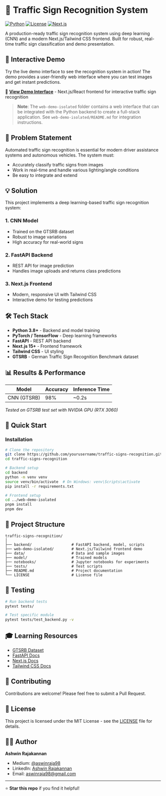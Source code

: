 # 🚦 Traffic Sign Recognition System

[![Python](https://img.shields.io/badge/Python-3.8+-blue.svg)](https://www.python.org/downloads/)
[![License](https://img.shields.io/badge/License-MIT-green.svg)](LICENSE)
[![Next.js](https://img.shields.io/badge/Next.js-15.5.6-blue.svg)](https://nextjs.org/)

A production-ready traffic sign recognition system using deep learning (CNN) and a modern Next.js/Tailwind CSS frontend. Built for robust, real-time traffic sign classification and demo presentation.

## 🚗 Interactive Demo

Try the live demo interface to see the recognition system in action! The demo provides a user-friendly web interface where you can test images and get instant predictions.

📍 **[View Demo Interface](./web-demo-isolated/)** - Next.js/React frontend for interactive traffic sign recognition

> **Note**: The `web-demo-isolated` folder contains a web interface that can be integrated with the Python backend to create a full-stack application. See `web-demo-isolated/README.md` for integration instructions.

## 🎯 Problem Statement

Automated traffic sign recognition is essential for modern driver assistance systems and autonomous vehicles. The system must:
- Accurately classify traffic signs from images
- Work in real-time and handle various lighting/angle conditions
- Be easy to integrate and extend

## 💡 Solution

This project implements a deep learning-based traffic sign recognition system:

### 1. **CNN Model**
- Trained on the GTSRB dataset
- Robust to image variations
- High accuracy for real-world signs

### 2. **FastAPI Backend**
- REST API for image prediction
- Handles image uploads and returns class predictions

### 3. **Next.js Frontend**
- Modern, responsive UI with Tailwind CSS
- Interactive demo for testing predictions

## 🛠️ Tech Stack

- **Python 3.8+** - Backend and model training
- **PyTorch / TensorFlow** - Deep learning frameworks
- **FastAPI** - REST API backend
- **Next.js 15+** - Frontend framework
- **Tailwind CSS** - UI styling
- **GTSRB** - German Traffic Sign Recognition Benchmark dataset

## 📊 Results & Performance

| Model | Accuracy | Inference Time |
|-------|----------|---------------|
| CNN (GTSRB) | 98% | ~0.2s |

*Tested on GTSRB test set with NVIDIA GPU (RTX 3060)*

## 🚀 Quick Start

### Installation

```bash
# Clone the repository
git clone https://github.com/yourusername/traffic-signs-recognition.git
cd traffic-signs-recognition

# Backend setup
cd backend
python -m venv venv
source venv/bin/activate  # On Windows: venv\Scripts\activate
pip install -r requirements.txt

# Frontend setup
cd ../web-demo-isolated
pnpm install
pnpm dev
```

## 📁 Project Structure

```
traffic-signs-recognition/
│
├── backend/                  # FastAPI backend, model, scripts
├── web-demo-isolated/        # Next.js/Tailwind frontend demo
├── data/                     # Data and sample images
├── model/                    # Trained models
├── notebooks/                # Jupyter notebooks for experiments
├── tests/                    # Test scripts
├── README.md                 # Project documentation
└── LICENSE                   # License file
```

## 🧪 Testing

```bash
# Run backend tests
pytest tests/

# Test specific module
pytest tests/test_backend.py -v
```

## 🎓 Learning Resources

- [GTSRB Dataset](https://benchmark.ini.rub.de/gtsrb_news.html)
- [FastAPI Docs](https://fastapi.tiangolo.com/)
- [Next.js Docs](https://nextjs.org/docs)
- [Tailwind CSS Docs](https://tailwindcss.com/docs)

## 🤝 Contributing

Contributions are welcome! Please feel free to submit a Pull Request.

## 📝 License

This project is licensed under the MIT License - see the [LICENSE](LICENSE) file for details.

## 👨‍💻 Author

**Ashwin Rajakannan**
- Medium: [@aswinraja98](https://medium.com/@aswinraja98)
- LinkedIn: [Ashwin Rajakannan](https://www.linkedin.com/in/ashwin-rajakannan)
- Email: aswinraja98@gmail.com

---

⭐ **Star this repo** if you find it helpful!
